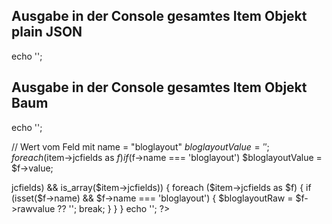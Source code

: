 
Ausgabe in der Console gesamtes Item Objekt plain JSON
-----------------------------------------------------
echo '<script>console.log("item OBJ: ' . addslashes(json_encode($item)) . '");</script>';


Ausgabe in der Console gesamtes Item Objekt Baum
-----------------------------------------------------
echo '<script>console.log("item OBJ:", ' . json_encode($item) . ');</script>';


// Wert vom Feld mit name = "bloglayout"
$bloglayoutValue = '';
foreach ($item->jcfields as $f) if ($f->name === 'bloglayout') $bloglayoutValue = $f->value;



<?php
$bloglayoutRaw = '';
if (isset($item->jcfields) && is_array($item->jcfields)) {
    foreach ($item->jcfields as $f) {
        if (isset($f->name) && $f->name === 'bloglayout') {
            $bloglayoutRaw = $f->rawvalue ?? '';
            break;
        }
    }
}
echo '<script>console.log("bloglayout RAW: ' . $bloglayoutRaw . '");</script>';
?>
